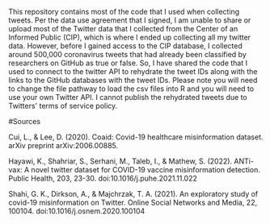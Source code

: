 This repository contains most of the code that I used when collecting tweets. Per the data use agreement that I signed, I am unable to share or upload most of the Twitter data that I collected from the Center of an Informed Public (CIP), which is where I ended up collecting all my twitter data. However, before I gained access to the CIP database, I collected around 500,000 coronavirus tweets that had already been classified by researchers on GitHub as true or false. So, I have shared the code that I used to connect to the twitter API to rehydrate the tweet IDs along with the links to the GitHub databases with the tweet IDs. Please note you will need to change the file pathway to load the csv files into R and you will need to use your own Twitter API. I cannot publish the rehydrated tweets due to Twitters' terms of service policy.  

 

#Sources 

Cui, L., & Lee, D. (2020). Coaid: Covid-19 healthcare misinformation dataset. arXiv preprint arXiv:2006.00885. 

Hayawi, K., Shahriar, S., Serhani, M., Taleb, I., & Mathew, S. (2022). ANTi-vax: A novel twitter dataset for COVID-19 vaccine misinformation detection. Public Health, 203, 23-30. doi:10.1016/j.puhe.2021.11.022 

Shahi, G. K., Dirkson, A., & Majchrzak, T. A. (2021). An exploratory study of covid-19 misinformation on Twitter. Online Social Networks and Media, 22, 100104. doi:10.1016/j.osnem.2020.100104 
 
